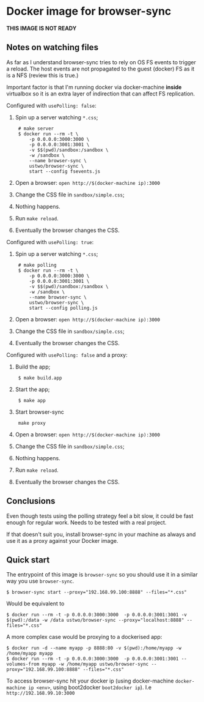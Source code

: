 # Docker image for browser-sync

**THIS IMAGE IS NOT READY**

## Notes on watching files

As far as I understand browser-sync tries to rely on OS FS events to trigger a
reload.  The host events are not propagated to the guest (docker) FS as it is
a NFS (review this is true.)

Important factor is that I'm running docker via docker-machine **inside**
virtualbox so it is an extra layer of indirection that can affect FS replication.

Configured with `usePolling: false`:

1. Spin up a server watching `*.css`;

        # make server
        $ docker run --rm -t \
            -p 0.0.0.0:3000:3000 \
            -p 0.0.0.0:3001:3001 \
            -v $$(pwd)/sandbox:/sandbox \
            -w /sandbox \
            --name browser-sync \
            ustwo/browser-sync \
            start --config fsevents.js

2. Open a browser: `open http://$(docker-machine ip):3000`
3. Change the CSS file in `sandbox/simple.css`;
4. Nothing happens.
5. Run `make reload`.
6. Eventually the browser changes the CSS.


Configured with `usePolling: true`:

1. Spin up a server watching `*.css`;

        # make polling
        $ docker run --rm -t \
            -p 0.0.0.0:3000:3000 \
            -p 0.0.0.0:3001:3001 \
            -v $$(pwd)/sandbox:/sandbox \
            -w /sandbox \
            --name browser-sync \
            ustwo/browser-sync \
            start --config polling.js

2. Open a browser: `open http://$(docker-machine ip):3000`
3. Change the CSS file in `sandbox/simple.css`;
4. Eventually the browser changes the CSS.


Configured with `usePolling: false` and a proxy:

1. Build the app;

        $ make build.app

2. Start the app;

        $ make app

3. Start browser-sync

        make proxy

4. Open a browser: `open http://$(docker-machine ip):3000`
5. Change the CSS file in `sandbox/simple.css`;
6. Nothing happens.
7. Run `make reload`.
8. Eventually the browser changes the CSS.


## Conclusions

Even though tests using the polling strategy feel a bit slow, it could be fast
enough for regular work.  Needs to be tested with a real project.

If that doesn't suit you, install browser-sync in your machine as always and
use it as a proxy against your Docker image.


## Quick start

The entrypoint of this image is `browser-sync` so you should use it in a similar way you use `browser-sync`.

    $ browser-sync start --proxy="192.168.99.100:8888" --files="*.css"

Would be equivalent to

    $ docker run --rm -t -p 0.0.0.0:3000:3000  -p 0.0.0.0:3001:3001 -v $(pwd):/data -w /data ustwo/browser-sync --proxy="localhost:8888" --files="*.css"


A more complex case would be proxying to a dockerised app:

    $ docker run -d --name myapp -p 8888:80 -v $(pwd):/home/myapp -w /home/myapp myapp
    $ docker run --rm -t -p 0.0.0.0:3000:3000  -p 0.0.0.0:3001:3001 --volumes-from myapp -w /home/myapp ustwo/browser-sync --proxy="192.168.99.100:8888" --files="*.css"


To access browser-sync hit your docker ip (using docker-machine
`docker-machine ip <env>`, using boot2docker `boot2docker ip`).
I.e `http://192.168.99.10:3000`

